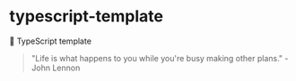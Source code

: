 # typescript-template

🌱 TypeScript template

<!-- INSPIRATIONAL_QUOTE_START -->
> "Life is what happens to you while you're busy making other plans." - John Lennon
<!-- INSPIRATIONAL_QUOTE_END -->
